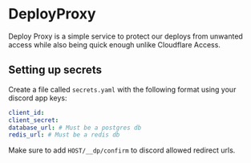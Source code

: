 # DeployProxy

Deploy Proxy is a simple service to protect our deploys from unwanted access while also being quick enough unlike Cloudflare Access.

## Setting up secrets

Create a file called `secrets.yaml` with the following format using your discord app keys:

```yaml
client_id:
client_secret:
database_url: # Must be a postgres db
redis_url: # Must be a redis db
```

Make sure to add ``HOST/__dp/confirm`` to discord allowed redirect urls.